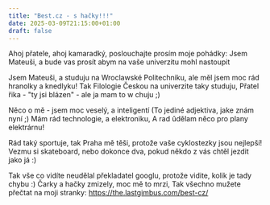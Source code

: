 ```yaml
---
title: "Best.cz - s hačky!!!"
date: 2025-03-09T21:15:00+01:00
draft: false
---
```


Ahoj přatele, ahoj kamaradký,
poslouchajte prosím moje pohádky:
Jsem Mateuši, a bude vas prosít
abym na vaše univerzitu mohl nastoupit

Jsem Mateuši, a studuju na Wroclawské Politechniku,
ale měl jsem moc rád hranolky a knedlyku!
Tak Filologie Českou na univerzite taky studuju,
Přatel řika - "ty jsi blázen" - ale ja mam to w chuju ;)

Něco o mě - jsem moc veselý, a inteligentí
(To jediné adjektiva, jake znám nyní ;)
Mám rád technologie, a elektroniku,
A rad ǔdělam něco pro plany elektrárnu!

Rád taký sportuje, tak Praha mě těši,
protože vaše cyklostezky jsou nejlepší!
Vezmu si skateboard, nebo dokonce dva,
pokud někdo z vás chtěl jezdit jako já :)

Tak vše co vidíte neudělal překladatel googlu,
protože vidite, kolik je tady chybu :)
Čarky a hačky zmizely, moc mě to mrzi,
Tak všechno mužete přečtat na moji stranky: https://the.lastgimbus.com/best-cz/
